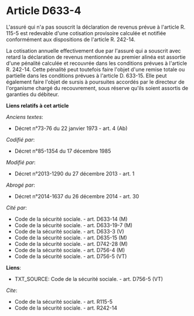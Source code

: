 # Article D633-4

L'assuré qui n'a pas souscrit la déclaration de revenus prévue à l'article R. 115-5 est redevable d'une cotisation provisoire
calculée et notifiée conformément aux dispositions de l'article R. 242-14. 

La cotisation annuelle effectivement due par l'assuré qui a souscrit avec retard la déclaration de revenus mentionnée au
premier alinéa est assortie d'une pénalité calculée et recouvrée dans les conditions prévues à l'article R. 242-14. Cette
pénalité peut toutefois faire l'objet d'une remise totale ou partielle dans les conditions prévues à l'article D. 633-15.
Elle peut également faire l'objet de sursis à poursuites accordés par le directeur de l'organisme chargé du recouvrement,
sous réserve qu'ils soient assortis de garanties du débiteur.

**Liens relatifs à cet article**

_Anciens textes_:

  - Décret n°73-76 du 22 janvier 1973 - art. 4 (Ab)

_Codifié par_:

  - Décret n°85-1354 du 17 décembre 1985

_Modifié par_:

  - Décret n°2013-1290 du 27 décembre 2013 - art. 1

_Abrogé par_:

  - Décret n°2014-1637 du 26 décembre 2014 - art. 30

_Cité par_:

  - Code de la sécurité sociale. - art. D633-14 (M)
  - Code de la sécurité sociale. - art. D633-19-7 (M)
  - Code de la sécurité sociale. - art. D633-3 (V)
  - Code de la sécurité sociale. - art. D635-15 (M)
  - Code de la sécurité sociale. - art. D742-28 (M)
  - Code de la sécurité sociale. - art. D756-4 (M)
  - Code de la sécurité sociale. - art. D756-5 (VT)

**Liens**:

  - TXT_SOURCE: Code de la sécurité sociale. - art. D756-5 (VT)

_Cite_:

  - Code de la sécurité sociale. - art. R115-5
  - Code de la sécurité sociale. - art. R242-14
